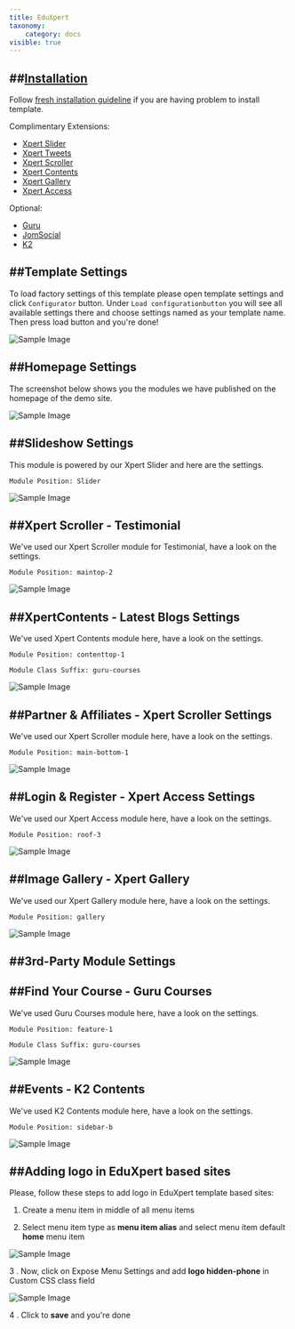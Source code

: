 ```yaml
---
title: EduXpert
taxonomy:
    category: docs
visible: true
---
```



##[Installation](#installation)
----------
Follow [fresh installation guideline](http://www.themexpert.com/documentation/expose-framework/getting-started) if you are having problem to install template.


<div class="row">
	<div class="col-md-6">
		<div class="panel panel-primary">
  <!-- Default panel contents -->
  <div class="panel-heading">Complimentary Extensions:</div>

  <!-- List group -->
  <ul class="list-group">
    <li class="list-group-item"><a href="http://www.themexpert.com/joomla-extensions/xpert-slider">Xpert Slider</a></li>
    <li class="list-group-item"><a href="http://www.themexpert.com/joomla-extensions/xpert-tweets">Xpert Tweets</a></li>
    <li class="list-group-item"><a href="http://www.themexpert.com/joomla-extensions/xpert-scroller">Xpert Scroller</a></li>
    <li class="list-group-item"><a href="http://www.themexpert.com/joomla-extensions/xpert-contents">Xpert Contents</a></li>
    <li class="list-group-item"><a href="http://www.themexpert.com/joomla-extensions/xpert-gallery">Xpert Gallery</a></li>
    <li class="list-group-item"><a href="http://www.themexpert.com/joomla-extensions/xpert-access">Xpert Access</a></li>
  </ul>
</div>
	</div>
	<div class="col-md-6">
		<div class="panel panel-default">
  <!-- Default panel contents -->
  <div class="panel-heading">Optional:</div>
  <!-- List group -->
  <ul class="list-group">
    <li class="list-group-item"><a href="http://guru.ijoomla.com">Guru</a></li>
    <li class="list-group-item"><a href="http://jomsocial.com">JomSocial</a></li>
    <li class="list-group-item"><a href="http://getk2.org">K2</a></li>
  </ul>
</div>
	</div>
</div>

##Template Settings
----------
To load factory settings of this template please open template settings and click `Configurator` button. Under `Load configurationbutton` you will see all available settings there and choose settings named as your template name. Then press load button and you're done!

![Sample Image](load-configuration.png)


##Homepage Settings
----------
The screenshot below shows you the modules we have published on the homepage of the demo site.

![Sample Image](home.jpg)



##Slideshow Settings
----------
This module is powered by our Xpert Slider and here are the settings.

```
Module Position: Slider
```

![Sample Image](xslider.jpg)

##Xpert Scroller - Testimonial
----------
We've used our Xpert Scroller module for Testimonial, have a look on the settings.

```
Module Position: maintop-2
```

![Sample Image](xscroller-testimonial.jpg)


##XpertContents - Latest Blogs Settings
----------
We've used Xpert Contents module here, have a look on the settings.

```
Module Position: contenttop-1
```
```
Module Class Suffix: guru-courses
```
![Sample Image](xcontents.jpg)


##Partner & Affiliates - Xpert Scroller Settings
----------
We've used our Xpert Scroller module here, have a look on the settings.

```
Module Position: main-bottom-1
```

![Sample Image](xscroller-partner.jpg)


##Login & Register - Xpert Access Settings
----------
We've used our Xpert Access module here, have a look on the settings.

```
Module Position: roof-3
```

![Sample Image](xaccess.jpg)



##Image Gallery - Xpert Gallery
----------
We've used our Xpert Gallery module here, have a look on the settings.

```
Module Position: gallery
```

![Sample Image](xgallery.jpg)


##__3rd-Party Module Settings__
----------

##Find Your Course - Guru Courses
----------
We've used Guru Courses module here, have a look on the settings.

```
Module Position: feature-1
```
```
Module Class Suffix: guru-courses
```
![Sample Image](guru-courses.jpg)




##Events - K2 Contents
----------
We've used K2 Contents module here, have a look on the settings.


```
Module Position: sidebar-b
```
![Sample Image](k2-content.jpg)


##Adding logo in EduXpert based sites
----------
Please, follow these steps to add logo in EduXpert template based sites:

1. Create a menu item in middle of all menu items
  
2. Select menu item type as __menu item alias__ and select menu item default __home__ menu item


![Sample Image](adding-logo-1.png)

3 . Now, click on Expose Menu Settings and add __logo hidden-phone__  in Custom CSS class field

![Sample Image](adding-logo-2.png)

4 . Click to __save__ and you're done